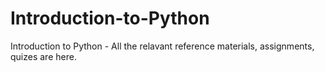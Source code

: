 # Introduction-to-Python
Introduction to Python - All the relavant reference materials, assignments, quizes are here.

